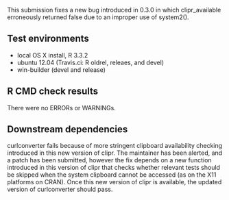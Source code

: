 This submission fixes a new bug introduced in 0.3.0 in which clipr_available 
erroneously returned false due to an improper use of system2().

## Test environments 
* local OS X install, R 3.3.2 
* ubuntu 12.04 (Travis.ci: R oldrel, releaes, and devel)
* win-builder (devel and release)

## R CMD check results 

There were no ERRORs or WARNINGs.

## Downstream dependencies

curlconverter fails because of more stringent clipboard availability checking 
introduced in this new version of clipr. The maintainer has been alerted, and a
patch has been submitted, however the fix depends on a new function introduced
in this version of clipr that checks whether relevant tests should be skipped
when the system clipboard cannot be accessed (as on the X11 platforms on CRAN).
Once this new version of clipr is available, the updated version of
curlconverter should pass.
